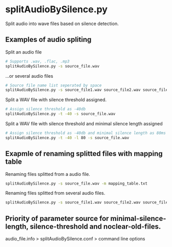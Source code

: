 # splitAudioBySilence.py
Split audio into wave files based on silence detection.

## Examples of audio spliting
Split an audio file
```bash
# Supports .wav, .flac, .mp3
splitAudioBySilence.py -s source_file.wav
```

...or several audio files
```bash
# Source file name list seperated by space
splitAudioBySilence.py -s source_file1.wav source_file2.wav source_file3.wav
```

Split a WAV file with silence threshold assigned.
```bash
# Assign silence threshold as -40db
splitAudioBySilence.py -t -40 -s source_file.wav
```

Split a WAV file with silence threshold and minimal silence length assigned
```bash
# Assign silence threshold as -40db and minimal silence length as 80ms
splitAudioBySilence.py -t -40 -l 80 -s source_file.wav
```
## Exapmle of renaming splitted files with mapping table
Renaming files splitted from a audio file.
```bash
splitAudioBySilence.py -s source_file.wav -m mapping_table.txt
```

Renaming files splitted from several audio files.
```bash
splitAudioBySilence.py -s source_file1.wav source_file2.wav source_file3.wav -m mapping_table.txt
```
## Priority of parameter source for minimal-silence-length, silence-threshold and noclear-old-files.
audio_file.info > splitAudioBySilence.conf > command line options
